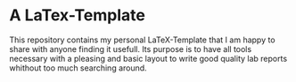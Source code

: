 # A LaTex-Template
This repository contains my personal LaTeX-Template that I am happy to share with anyone finding it usefull. Its purpose is to have all tools necessary with a pleasing and basic layout to write good quality lab reports whithout too much searching around.
